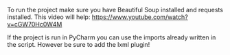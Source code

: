 To run the project make sure you have Beautiful Soup installed and requests installed. This video will help:
https://www.youtube.com/watch?v=cGW70Hc0W4M

If the project is run in PyCharm you can use the imports already written in the script. However be sure to add the lxml plugin!
